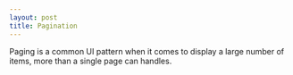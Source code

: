 ```yaml
---
layout: post
title: Pagination
---
```


Paging is a common UI pattern when it comes to display a large number of items, more than a single page can handles. 

